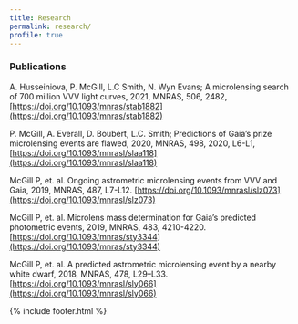 ```yaml
---
title: Research
permalink: research/
profile: true
---
```


### Publications

A. Husseiniova, P. McGill, L.C Smith, N. Wyn Evans; A microlensing search of 700 million VVV light curves, 2021, MNRAS, 506, 2482,
[https://doi.org/10.1093/mnras/stab1882](https://doi.org/10.1093/mnras/stab1882)

P. McGill,  A. Everall, D. Boubert, L.C. Smith; Predictions of Gaia’s prize microlensing events are flawed, 2020, MNRAS, 498, 2020, L6-L1, [https://doi.org/10.1093/mnrasl/slaa118](https://doi.org/10.1093/mnrasl/slaa118)

McGill P, et. al. Ongoing astrometric microlensing events from VVV and Gaia, 2019, MNRAS, 487, L7-L12.
[https://doi.org/10.1093/mnrasl/slz073](https://doi.org/10.1093/mnrasl/slz073)

McGill P, et. al. Microlens mass determination for Gaia’s predicted photometric events, 2019, MNRAS, 483, 4210-4220.
[https://doi.org/10.1093/mnras/sty3344](https://doi.org/10.1093/mnras/sty3344)

McGill P, et. al. A predicted astrometric microlensing event by a nearby white dwarf, 2018, MNRAS, 478, L29–L33. [https://doi.org/10.1093/mnrasl/sly066](https://doi.org/10.1093/mnrasl/sly066)


{% include footer.html %}
